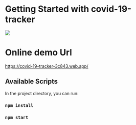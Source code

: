 # Getting Started with covid-19-tracker

<img src="https://i.imgur.com/aSiOHV5.png">

# Online demo Url

https://covid-19-tracker-3c843.web.app/

## Available Scripts

In the project directory, you can run:

### `npm install`

### `npm start`
